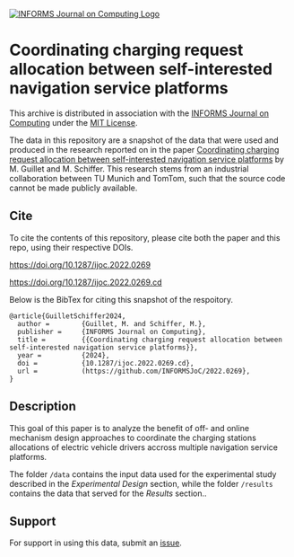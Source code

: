 [![INFORMS Journal on Computing Logo](https://INFORMSJoC.github.io/logos/INFORMS_Journal_on_Computing_Header.jpg)](https://pubsonline.informs.org/journal/ijoc)

# Coordinating charging request allocation between self-interested navigation service platforms

This archive is distributed in association with the [INFORMS Journal on
Computing](https://pubsonline.informs.org/journal/ijoc) under the [MIT License](LICENSE).

The data in this repository are a snapshot of the data
that were used and produced in the research reported on in the paper 
[Coordinating charging request allocation between self-interested navigation service platforms](https://doi.org/10.1287/ijoc.2022.0269) by M. Guillet and M. Schiffer. This research stems from an industrial collaboration between TU Munich and TomTom, such that the source code cannot be made publicly available.


## Cite

To cite the contents of this repository, please cite both the paper and this repo, using their respective DOIs.

https://doi.org/10.1287/ijoc.2022.0269

https://doi.org/10.1287/ijoc.2022.0269.cd

Below is the BibTex for citing this snapshot of the respoitory.

```
@article{GuilletSchiffer2024,
  author =        {Guillet, M. and Schiffer, M.},
  publisher =     {INFORMS Journal on Computing},
  title =         {{Coordinating charging request allocation between self-interested navigation service platforms}},
  year =          {2024},
  doi =           {10.1287/ijoc.2022.0269.cd},
  url =           (https://github.com/INFORMSJoC/2022.0269},
}  
```

## Description

This goal of this paper is to analyze the benefit of off- and online mechanism design approaches to coordinate the charging stations allocations of electric vehicle drivers accross multiple navigation service platforms.

The folder `/data` contains the input data used for the experimental study described in the *Experimental Design* section, while the folder `/results` contains the data that served for the *Results* section..


## Support

For support in using this data, submit an
[issue](https://github.com/tkralphs/JoCTemplate/issues/new).
